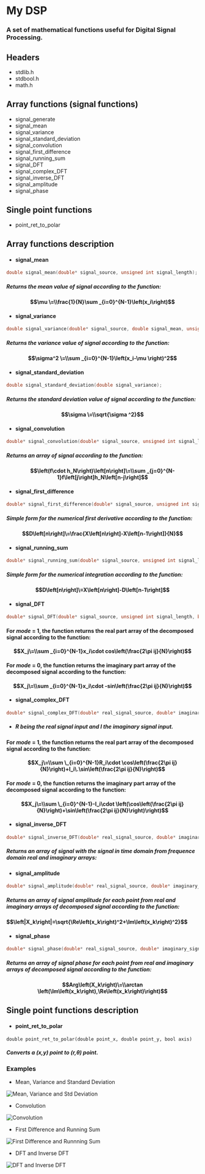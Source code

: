# My DSP

### A set of mathematical functions useful for Digital Signal Processing.

## Headers

- stdlib.h
- stdbool.h
- math.h

## Array functions (signal functions)

- signal_generate
- signal_mean
- signal_variance
- signal_standard_deviation
- signal_convolution
- signal_first_difference
- signal_running_sum
- signal_DFT
- signal_complex_DFT
- signal_inverse_DFT
- signal_amplitude
- signal_phase

## Single point functions

- point_ret_to_polar

## Array functions description

- #### signal_mean

```C
double signal_mean(double* signal_source, unsigned int signal_length);
```
##### Returns the mean value of signal according to the function:

#### $$\mu \=\\frac{1}{N}\sum _{i=0}^{N-1}\left(x_i\right)$$

- #### signal_variance

```C
double signal_variance(double* signal_source, double signal_mean, unsigned int signal_length);
```

##### Returns the variance value of signal according to the function:

#### $$\sigma^2 \=\\sum _{i=0}^{N-1}\left(x_i-\mu \right)^2$$

- #### signal_standard_deviation

```C
double signal_standard_deviation(double signal_variance);
```

##### Returns the standard deviation value of signal according to the function:

#### $$\sigma \=\\sqrt{\sigma ^2}$$

- #### signal_convolution

```C
double* signal_convolution(double* signal_source, unsigned int signal_length, double* impulse_response, unsigned int impulse_response_length);
```

##### Returns an array of signal according to the function:

#### $$\left(f\cdot h_N\right)\left[n\right]\=\\sum _{j=0}^{N-1}f\left[j\right]h_N\left[n-j\right]$$

- #### signal_first_difference

```C
double* signal_first_difference(double* signal_source, unsigned int signal_length);
```

##### Simple form for the numerical first derivative according to the function:

#### $$D\left[n\right]\=\frac{X\left[n\right]-X\left[n-1\right]}{N}$$

- #### signal_running_sum

```C
double* signal_running_sum(double* signal_source, unsigned int signal_length);
```

##### Simple form for the numerical integration according to the function:

#### $$D\left[n\right]\=X\left[n\right]-D\left[n-1\right]$$

- #### signal_DFT

```C
double* signal_DFT(double* signal_source, unsigned int signal_length, bool mode);
```

#### For _mode_ = 1, the function returns the real part array of the decomposed signal according to the function:

#### $$X_j\=\\sum _{i=0}^{N-1}x_i\cdot cos\left(\frac{2\pi ij}{N}\right)$$

#### For _mode_ = 0, the function returns the imaginary part array of the decomposed signal according to the function:

#### $$X_j\=\\sum _{i=0}^{N-1}x_i\cdot -sin\left(\frac{2\pi ij}{N}\right)$$

- #### signal_complex_DFT

```C
double* signal_complex_DFT(double* real_signal_source, double* imaginary_signal_source, unsigned int signal_length, bool mode);
```
 - ##### _R_ being the real signal input and _I_ the imaginary signal input.
  
#### For _mode_ = 1, the function returns the real part array of the decomposed signal according to the function:

#### $$X_j\=\\sum \_{i=0}^{N-1}R_i\cdot \cos\left(\frac{2\pi ij}{N}\right)+I_i\.\sin\left(\frac{2\pi ij}{N}\right)$$

#### For _mode_ = 0, the function returns the imaginary part array of the decomposed signal according to the function:

#### $$X_j\=\\sum \_{i=0}^{N-1}-I_i\cdot \left(\cos\left(\frac{2\pi ij}{N}\right)+\sin\left(\frac{2\pi ij}{N}\right)\right)$$

- #### signal_inverse_DFT

```C
double* signal_inverse_DFT(double* real_signal_source, double* imaginary_signal_source, unsigned int signal_source_length);
```

##### Returns an array of signal with the signal in time domain from frequence domain real and imaginary arrays:

- #### signal_amplitude

```C
double* signal_amplitude(double* real_signal_source, double* imaginary_signal_source, unsigned int signal_source_length);
```

##### Returns an array of signal amplitude for each point from real and imaginary arrays of decomposed signal according to the function:

#### $$\left|X_k\right|=\sqrt{\Re\left(x_k\right)^2+\Im\left(x_k\right)^2\}$$

- #### signal_phase

```C
double* signal_phase(double* real_signal_source, double* imaginary_signal_source, unsigned int signal_source_length);
```

##### Returns an array of signal phase for each point from real and imaginary arrays of decomposed signal according to the function:

#### $$Arg\left(X_k\right)\=\\arctan \left(\Im\left(x_k\right),\Re\left(x_k\right)\right)$$

## Single point functions description

- #### point_ret_to_polar

```
double point_ret_to_polar(double point_x, double point_y, bool axis)
```

##### Converts a (x,y) point to (r,θ) point.

### Examples

- Mean, Variance and Standard Deviation

![](examples/example.png "Mean, Variance and Std Deviation")

- Convolution

![](examples/example2.png "Convolution")

- First Difference and Running Sum

![](examples/example3.png "First Difference and Runnning Sum")

- DFT and Inverse DFT

![](examples/example4.png "DFT and Inverse DFT")

